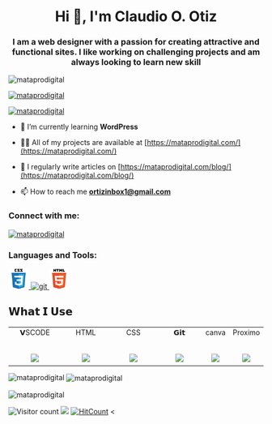 <h1 align="center">Hi 👋, I'm Claudio O. Otiz</h1>
<h3 align="center">I am a web designer with a passion for creating attractive and functional sites. I like working on challenging projects and am always looking to learn new skill</h3>

<p align="left"> <img src="https://komarev.com/ghpvc/?username=mataprodigital&label=Profile%20views&color=0e75b6&style=flat" alt="mataprodigital" /> </p>

<p align="left"> <a href="https://github.com/ryo-ma/github-profile-trophy"><img src="https://github-profile-trophy.vercel.app/?username=mataprodigital" alt="mataprodigital" /></a> </p>

<p align="left"> <a href="https://twitter.com/mataprodigital" target="blank"><img src="https://img.shields.io/twitter/follow/mataprodigital?logo=twitter&style=for-the-badge" alt="mataprodigital" /></a> </p>

- 🌱 I’m currently learning **WordPress**

- 👨‍💻 All of my projects are available at [https://mataprodigital.com/](https://mataprodigital.com/)

- 📝 I regularly write articles on [https://mataprodigital.com/blog/](https://mataprodigital.com/blog/)

- 📫 How to reach me **ortizinbox1@gmail.com**

<h3 align="left">Connect with me:</h3>
<p align="left">
<a href="https://twitter.com/mataprodigital" target="blank"><img align="center" src="https://raw.githubusercontent.com/rahuldkjain/github-profile-readme-generator/master/src/images/icons/Social/twitter.svg" alt="mataprodigital" height="30" width="40" /></a>
</p>

<h3 align="left">Languages and Tools:</h3>
<p align="left"> <a href="https://www.w3schools.com/css/" target="_blank" rel="noreferrer"> <img src="https://raw.githubusercontent.com/devicons/devicon/master/icons/css3/css3-original-wordmark.svg" alt="css3" width="40" height="40"/> </a> <a href="https://git-scm.com/" target="_blank" rel="noreferrer"> <img src="https://www.vectorlogo.zone/logos/git-scm/git-scm-icon.svg" alt="git" width="40" height="40"/> </a> <a href="https://www.w3.org/html/" target="_blank" rel="noreferrer"> <img src="https://raw.githubusercontent.com/devicons/devicon/master/icons/html5/html5-original-wordmark.svg" alt="html5" width="40" height="40"/> </a> </p>

## 𝗪𝗵𝗮𝘁 𝗜 𝗨𝘀𝗲

<table>
  <tbody>
      <td width="25%" align="center">
        <span>𝗩SCODE</span><br><br><br>
        <img height="64px" src="https://cdn.svgporn.com/logos/visual-studio-code.svg">
      </td>
      <td width="25%" align="center">
        <span>HTML</span><br><br><br>
        <img height="64px" src="https://i.postimg.cc/cLc4GfVR/HTML5-logo-and-wordmark-svg.png">
      </td>
      <td width="25%" align="center">
        <span>CSS</span><br><br><br>
        <img height="64px" src="https://i.postimg.cc/43t7cYMn/CSS3-logo-and-wordmark-svg.png">
      </td>
      <td width="25%" align="center">
        <span>𝗚𝗶𝘁</span><br><br><br>
        <img height="64px" src="https://cdn.svgporn.com/logos/git-icon.svg">
      </td>
      <td width="25%" align="center">
        <span> canva </span><br><br><br>
        <img height="64px" src="https://i.postimg.cc/25Jbb4Ts/1-A6kko-OVJVp-XPWewg8axc5w.png">
      </td>
      <td width="25%" align="center">
        <span>Proximo</span><br><br><br>
        <img height="64px" src="https://i.postimg.cc/vBr00H1Z/Word-Press-blue-logo-svg-1.png">
      </td>
    </tr>
  </tbody>
</table>



<p><img align="left" src="https://github-readme-stats.vercel.app/api/top-langs?username=mataprodigital&show_icons=true&locale=en&layout=compact" alt="mataprodigital" /></p>

<p>&nbsp;<img align="center" src="https://github-readme-stats.vercel.app/api?username=mataprodigital&show_icons=true&locale=en" alt="mataprodigital" /></p>

<p><img align="center" src="https://github-readme-streak-stats.herokuapp.com/?user=mataprodigital&" alt="mataprodigital" /></p>






![Visitor count](https://visitor-badge.laobi.icu/badge?page_id=shivam0110.mataprodigital)   <img src="https://media.giphy.com/media/dxn6fRlTIShoeBr69N/giphy.gif" width="30">
[![HitCount](http://hits.dwyl.com/mataprodigital/mataprodigital/mataprodigital.svg)](http://hits.dwyl.com/mataprodigital/mataprodigital/mataprodigital) <
